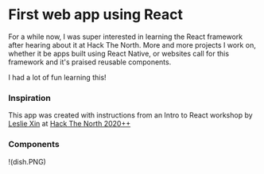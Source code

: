 # First web app using React
For a while now, I was super interested in learning the React framework after hearing about it at Hack The North. More and more projects I work on, whether it be apps built using React Native, or websites call for this framework and it's praised reusable components. 

I had a lot of fun learning this!

### Inspiration
This app was created with instructions from an Intro to React workshop by [Leslie Xin](https://github.com/lesliexin) at [Hack The North 2020++](https://hackthenorth.com/)

### Components
!(dish.PNG)

